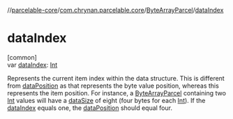 //[parcelable-core](../../../index.md)/[com.chrynan.parcelable.core](../index.md)/[ByteArrayParcel](index.md)/[dataIndex](data-index.md)

# dataIndex

[common]\
var [dataIndex](data-index.md): [Int](https://kotlinlang.org/api/latest/jvm/stdlib/kotlin/-int/index.html)

Represents the current item index within the data structure. This is different from [dataPosition](data-position.md) as that represents the byte value position, whereas this represents the item position. For instance, a [ByteArrayParcel](index.md) containing two [Int](https://kotlinlang.org/api/latest/jvm/stdlib/kotlin/-int/index.html) values will have a [dataSize](data-size.md) of eight (four bytes for each [Int](https://kotlinlang.org/api/latest/jvm/stdlib/kotlin/-int/index.html)). If the [dataIndex](data-index.md) equals one, the [dataPosition](data-position.md) should equal four.
